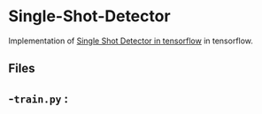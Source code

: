 # Single-Shot-Detector
Implementation of [Single Shot Detector in tensorflow](https://arxiv.org/pdf/1512.02325.pdf) in tensorflow.

## Files
-```train.py``` : 
- 
